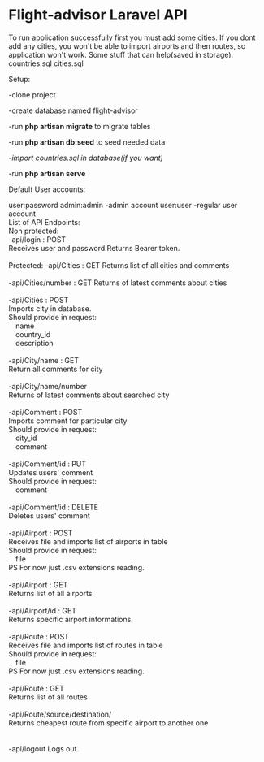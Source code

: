 <h1>Flight-advisor Laravel API</h1>
<p>
To run application successfully first you must add some cities. If you dont add any cities, you won't be able to import airports and then routes, so application won't work.
    Some stuff that can help(saved in storage):
    countries.sql
    cities.sql

Setup:

-clone project

-create database named flight-advisor

-run <b>php artisan migrate</b> to migrate tables

-run <b>php artisan db:seed</b> to seed needed data

<i>-import countries.sql in database(if you want)</i>

-run <b>php artisan serve</b>

Default User accounts:

user:password
admin:admin  -admin account
user:user   -regular user account
<br>
List of API Endpoints:
<br>
Non protected:<br>
-api/login : POST<br>
    Receives user and password.Returns Bearer token.
<br>
<br>
Protected:
-api/Cities : GET
    Returns list of all cities and comments<br>
<br>-api/Cities/number : GET
    Returns <number> of latest comments about cities<br>
<br>-api/Cities : POST<br>
    Imports city in database.<br>
    Should provide in request:<br>
        &emsp;name<br>
        &emsp;country_id<br>
        &emsp;description<br>
<br>-api/City/name : GET<br>
    Return all comments for city<br>
<br>-api/City/name/number<br>
    Returns <number> of latest comments about searched city<br>
<br>-api/Comment : POST<br>
    Imports comment for particular city<br>
    Should provide in request:<br>
        &emsp;city_id<br>
        &emsp;comment<br>
<br>-api/Comment/id : PUT<br>
    Updates users' comment<br>
    Should provide in request:<br>
        &emsp;comment<br>
<br>-api/Comment/id : DELETE<br>
    Deletes users' comment<br>
<br>-api/Airport : POST<br>
    Receives file and imports list of airports in table<br>
    Should provide in request:<br>
        &emsp;file<br>
    PS For now just .csv extensions reading.<br>
<br>-api/Airport : GET<br>
    Returns list of all airports<br>
<br>-api/Airport/id : GET<br>
    Returns specific airport informations.<br>
<br>-api/Route : POST<br>
    Receives file and imports list of routes in table<br>
    Should provide in request:<br>
    &emsp;file<br>
    PS For now just .csv extensions reading.<br>
<br>-api/Route : GET<br>
    Returns list of all routes<br>
<br>-api/Route/source/destination/<br>
    Returns cheapest route from specific airport to another one<br>
    <br>
<br>-api/logout
    Logs out.
 </p>
